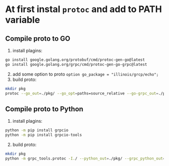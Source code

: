 # At first instal `protoc` and add to PATH variable 

## Compile proto to GO

1. install plagins:
```sh
go install google.golang.org/protobuf/cmd/protoc-gen-go@latest
go install google.golang.org/grpc/cmd/protoc-gen-go-grpc@latest
```
2. add some option to proto `option go_package = "illinois/grcp/echo";`
3. build proto:
```sh
mkdir pkg
protoc --go_out=./pkg/ --go_opt=paths=source_relative --go-grpc_out=./pkg/ --go-grpc_opt=paths=source_relative file.proto
```

## Compile proto to Python
1. install plagins:
```sh
python -m pip install grpcio
python -m pip install grpcio-tools
```
2. build proto:
```sh
mkdir pkg
python -m grpc_tools.protoc -I./ --python_out=./pkg/ --grpc_python_out=./pkg/ file.proto
```